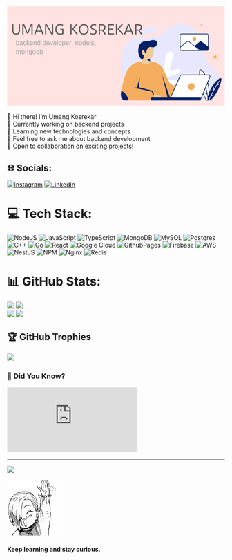 ![Personal Pic](./UMANG_KOSREKAR.png)

👋 Hi there! I’m Umang Kosrekar <br/>
🔭 Currently working on backend projects <br/>
🌱 Learning new technologies and concepts <br/>
💬 Feel free to ask me about backend development <br/>
🚀 Open to collaboration on exciting projects! <br/>

## 🌐 Socials:

[![Instagram](https://img.shields.io/badge/Instagram-%23E4405F.svg?logo=Instagram&logoColor=white)](https://instagram.com/__.umang._._) [![LinkedIn](https://img.shields.io/badge/LinkedIn-%230077B5.svg?logo=linkedin&logoColor=white)](https://linkedin.com/in/umang-kosrekar)

# 💻 Tech Stack:

![NodeJS](https://img.shields.io/badge/node.js-6DA55F?style=for-the-badge&logo=node.js&logoColor=white)
![JavaScript](https://img.shields.io/badge/javascript-%23323330.svg?style=for-the-badge&logo=javascript&logoColor=%23F7DF1E)
![TypeScript](https://img.shields.io/badge/typescript-%23007ACC.svg?style=for-the-badge&logo=typescript&logoColor=white)
![MongoDB](https://img.shields.io/badge/MongoDB-%234ea94b.svg?style=for-the-badge&logo=mongodb&logoColor=white)
![MySQL](https://img.shields.io/badge/mysql-4479A1.svg?style=for-the-badge&logo=mysql&logoColor=white)
![Postgres](https://img.shields.io/badge/postgres-%23316192.svg?style=for-the-badge&logo=postgresql&logoColor=white)
![C++](https://img.shields.io/badge/c++-%2300599C.svg?style=for-the-badge&logo=c%2B%2B&logoColor=white)
![Go](https://img.shields.io/badge/go-%2300ADD8.svg?style=for-the-badge&logo=go&logoColor=white)
![React](https://img.shields.io/badge/react-%2320232a.svg?style=for-the-badge&logo=react&logoColor=%2361DAFB)
![Google Cloud](https://img.shields.io/badge/GoogleCloud-%234285F4.svg?style=for-the-badge&logo=google-cloud&logoColor=white)
![GithubPages](https://img.shields.io/badge/github%20pages-121013?style=for-the-badge&logo=github&logoColor=white)
![Firebase](https://img.shields.io/badge/firebase-%23039BE5.svg?style=for-the-badge&logo=firebase)
![AWS](https://img.shields.io/badge/AWS-%23FF9900.svg?style=for-the-badge&logo=amazon-aws&logoColor=white)
![NestJS](https://img.shields.io/badge/nestjs-%23E0234E.svg?style=for-the-badge&logo=nestjs&logoColor=white)
![NPM](https://img.shields.io/badge/NPM-%23CB3837.svg?style=for-the-badge&logo=npm&logoColor=white)
![Nginx](https://img.shields.io/badge/nginx-%23009639.svg?style=for-the-badge&logo=nginx&logoColor=white)
![Redis](https://img.shields.io/badge/redis-%23DD0031.svg?style=for-the-badge&logo=redis&logoColor=white)

# 📊 GitHub Stats:

![](https://github-readme-stats.vercel.app/api?username=UmangKosrekar&theme=dark&hide_border=true&include_all_commits=true&count_private=true)
![](https://github-readme-streak-stats.herokuapp.com/?user=UmangKosrekar&theme=dark&hide_border=true) <br/>
![](https://github-readme-stats.vercel.app/api/top-langs/?username=UmangKosrekar&theme=dark&hide_border=true&include_all_commits=true&count_private=true&layout=pie)
![](https://leetcard.jacoblin.cool/Umang104?theme=dark&font=Ubuntu)

## 🏆 GitHub Trophies

![](https://github-profile-trophy.vercel.app/?username=UmangKosrekar&theme=discord&no-frame=true&no-bg=false&margin-w=4)

### 🧐 Did You Know?

![Random Fact](https://uselessfacts.jsph.pl/random.json?language=en)

---

[![](https://visitcount.itsvg.in/api?id=UmangKosrekar&icon=5&color=10)](https://visitcount.itsvg.in)

<!-- Proudly created with GPRM ( https://gprm.itsvg.in ) -->

![Top Languages](./rgs-wave.gif)

#### Keep learning and stay curious.

